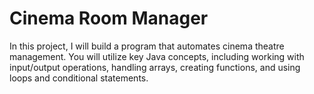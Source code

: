 # Cinema Room Manager

In this project, I will build a program that automates cinema theatre management. You will utilize key Java concepts,
including working with input/output operations, handling arrays, creating functions, and using loops and conditional
statements.
